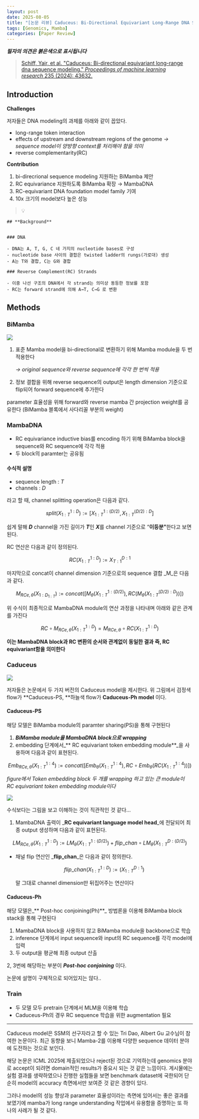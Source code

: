 ```yaml
---
layout: post
date: 2025-08-05
title: "[논문 리뷰] Caduceus: Bi-Directional Equivariant Long-Range DNA Sequence Modeling"
tags: [Genomics, Mamba]
categories: [Paper Review]
---
```


<span class="notion-red">_**필자의 의견은 붉은색으로 표시됩니다**_</span>


> [Schiff, Yair, et al. "Caduceus: Bi-directional equivariant long-range dna sequence modeling." ](https://pmc.ncbi.nlm.nih.gov/articles/PMC12189541/)[_Proceedings of machine learning research_](https://pmc.ncbi.nlm.nih.gov/articles/PMC12189541/)[ 235 (2024): 43632.](https://pmc.ncbi.nlm.nih.gov/articles/PMC12189541/)



## Introduction


**Challenges**


저자들은 DNA modeling의 과제를 아래와 같이 꼽았다.

- long-range token interaction
- effects of upstream and downstream regions of the genome 
_→ sequence model이 양방향 context를 처리해야 함을 의미_
- reverse complementarity(RC)

**Contribution**

1. bi-direcrional sequence modeling 지원하는 BiMamba 제안
1. RC equivariance 지원하도록 BiMamba 확장 → MambaDNA
1. RC-equivariant DNA foundation model family 기여
1. 10x 크기의 model보다 높은 성능

> 💡 


	## **Background**


	### DNA

	- DNA는 A, T, G, C 네 가지의 nucleotide bases로 구성
	- nucleotide base 사이의 결합은 twisted ladder의 rungs(가로대) 생성
	- A는 T와 결합, C는 G와 결합

	### Reverse Complement(RC) Strands

	- 이중 나선 구조의 DNA에서 각 strand는 의미상 동등한 정보를 포함
	- RC는 forward strand에 의해 A→T, C→G 로 변환


## Methods



### BiMamba


![](https://prod-files-secure.s3.us-west-2.amazonaws.com/542b861c-36a8-4051-84e5-8804b6728dba/2c247d59-7815-4980-99f0-8f0d21f445a7/image.png?X-Amz-Algorithm=AWS4-HMAC-SHA256&X-Amz-Content-Sha256=UNSIGNED-PAYLOAD&X-Amz-Credential=ASIAZI2LB466677PQXXG%2F20250905%2Fus-west-2%2Fs3%2Faws4_request&X-Amz-Date=20250905T110101Z&X-Amz-Expires=3600&X-Amz-Security-Token=IQoJb3JpZ2luX2VjEAsaCXVzLXdlc3QtMiJHMEUCIQDhVNCRPpPbG3W9Z1BzUSwP5E7UMVaYZZPhSlTQY0RebAIgO5sVRBA1%2F7XZ7%2BuaTkiVKGn48je9Av%2B%2BnjQG5I5aNMMq%2FwMIdBAAGgw2Mzc0MjMxODM4MDUiDELAoMgI%2FpqIPTDmpircAwx%2BicvCesXMvJ39GYwI05gidRD5lVIY8vNeXCj3iYXKjT9EzmepytrVJd9AKesQNgaxyEPqquhEFxLMNWODjWkc4E5minzDBpA2Rzxz1Ls7YBdy7yMQCVHTaEmy3zs7xW1OJ4hCyjQbHNd35gb9GZ5Ce8tvT1%2FwEFHuOQZ%2FOf%2FcbUC0Vs2ZBexHvUBiTCcHfk6%2FQ%2FcEHi5KtCkDMd7o7QaOiZNTNRELkFI9OSyk4zwgydwZLKKfCahq0eN%2BCpcmr1H8F%2FptBHqH6pPmZV7OXfP3bSyxr1g7%2FOyUZT4HB1VdaqSR%2F40Lmq7K1ooe8s8Cxu6P1mt9LCNPB5wrRD%2FNlHI4QZlo7%2Bq6nGMfuuvaX%2FhPun21Sx05Wn%2BX0Tazn6dCwCZr0IVcPMWcwIDJ4uOlDxXuAWXvBqVt0Ksu2QlRIaRBsep%2BjcuK7N1q1q8QH3SXmDYbtcpQtU1R%2BFIs3JoIw6szIVJUpOIp2sqzwMGLf%2Bo1L8Psvyu8y7rj8gjhs4LJs8IOw%2FPLRJMJWFABmUXfq%2FyLYR1Y%2Bkoa8UOU%2Fz%2Bd7RcKX1vjtn3oyGJBW16%2Bul%2BGoNha2Q55ULEyqTx%2FCo7beKjpxVIQMjRIp3YgOXBeCWYR3YW1gdoEXm6kVwVYMOH26sUGOqUBw1%2BjZqjGnXflxSNhVsFIaWplxJGm%2BJCio4c4h3n167C7tn4YNHtVW2QqS%2FlRVJEBHJzbnExi%2FoTKyL6pBaUmM91ZFMlyf6Ipq8M%2FqjYIx848%2FqJzYrYKs%2B6kcIwoWRdGhHnSO8u7G0qcTGAeWumW4ce8aA38uJXyy33H%2BdLEwAANzJ1R0oG3ZGgBaS3HxYYIHKIK0gwXvlrQbZrUu5EsyScgKaYP&X-Amz-Signature=185a5f42615ab3a13af000365bb9c1e2bf133c22683396f8fb94d43bd3bef982&X-Amz-SignedHeaders=host&x-amz-checksum-mode=ENABLED&x-id=GetObject)

1. 표준 Mamba model을 bi-directional로 변환하기 위해 Mamba module을 두 번 적용한다

	_→ original sequence와 reverse sequence에 각각 한 번씩 적용_

1. 정보 결합을 위해 reverse sequence의 output은 length dimension 기준으로 flip되어 forward sequence에 추가한다

parameter 효율성을 위해 forward와 reverse mamba 간 projection weight를 공유한다 (BiMamba 블록에서 사다리꼴 부분의 weight)



### MambaDNA

- RC equivariance inductive bias를 encoding 하기 위해 BiMamba block을 sequence와 RC sequence에 각각 적용
- 두 block의 paramter는 공유됨


#### 수식적 설명

- sequence length : _T_
- channels : _D_

라고 할 때,  channel splitting operation은 다음과 같다.


$$
split(X^{1:D}_{1:T}):=[X^{1:(D/2)}_{1:T},X^{(D/2):D}_{1:T}]
$$


<span class="notion-red">쉽게 말해 </span><span class="notion-red">_**D**_</span><span class="notion-red"> channel을 가진 길이가 </span><span class="notion-red">_**T**_</span><span class="notion-red">인 </span><span class="notion-red">_**X**_</span><span class="notion-red">를 channel 기준으로 “</span><span class="notion-red">**이등분”**</span><span class="notion-red">한다고 보면 된다.</span>


RC 연산은 다음과 같이 정의된다.


$$
RC(X^{1:D}_{1:T}):=X^{D:1}_{T:1}
$$


마지막으로 concat이 channel dimension 기준으로의 sequence 결합 _M_은 다음과 같다.


$$
M_{RCe,\theta}(X_{1:D_{1:T}}):=concat([M_{\theta}(X^{1:(D/2)}_{1:T}),RC(M_{\theta}(X^{(D/2):D}_{1:T}))])
$$


위 수식이 최종적으로 MambaDNA module의 연산 과정을 나타내며 아래와 같은 관계를 가진다


$$
RC\circ M_{RCe,\theta}(X^{1:D}_{1:T}) = M_{RCe,\theta} \circ RC(X^{1:D}_{1:T})
$$


**이는 MambaDNA block과 RC 변환의 순서와 관계없이 동일한 결과 즉, RC equivariant함을 의미한다**



### Caduceus


![](https://prod-files-secure.s3.us-west-2.amazonaws.com/542b861c-36a8-4051-84e5-8804b6728dba/f94a60d7-8145-473b-aef9-7c68d3ec604a/image.png?X-Amz-Algorithm=AWS4-HMAC-SHA256&X-Amz-Content-Sha256=UNSIGNED-PAYLOAD&X-Amz-Credential=ASIAZI2LB466677PQXXG%2F20250905%2Fus-west-2%2Fs3%2Faws4_request&X-Amz-Date=20250905T110101Z&X-Amz-Expires=3600&X-Amz-Security-Token=IQoJb3JpZ2luX2VjEAsaCXVzLXdlc3QtMiJHMEUCIQDhVNCRPpPbG3W9Z1BzUSwP5E7UMVaYZZPhSlTQY0RebAIgO5sVRBA1%2F7XZ7%2BuaTkiVKGn48je9Av%2B%2BnjQG5I5aNMMq%2FwMIdBAAGgw2Mzc0MjMxODM4MDUiDELAoMgI%2FpqIPTDmpircAwx%2BicvCesXMvJ39GYwI05gidRD5lVIY8vNeXCj3iYXKjT9EzmepytrVJd9AKesQNgaxyEPqquhEFxLMNWODjWkc4E5minzDBpA2Rzxz1Ls7YBdy7yMQCVHTaEmy3zs7xW1OJ4hCyjQbHNd35gb9GZ5Ce8tvT1%2FwEFHuOQZ%2FOf%2FcbUC0Vs2ZBexHvUBiTCcHfk6%2FQ%2FcEHi5KtCkDMd7o7QaOiZNTNRELkFI9OSyk4zwgydwZLKKfCahq0eN%2BCpcmr1H8F%2FptBHqH6pPmZV7OXfP3bSyxr1g7%2FOyUZT4HB1VdaqSR%2F40Lmq7K1ooe8s8Cxu6P1mt9LCNPB5wrRD%2FNlHI4QZlo7%2Bq6nGMfuuvaX%2FhPun21Sx05Wn%2BX0Tazn6dCwCZr0IVcPMWcwIDJ4uOlDxXuAWXvBqVt0Ksu2QlRIaRBsep%2BjcuK7N1q1q8QH3SXmDYbtcpQtU1R%2BFIs3JoIw6szIVJUpOIp2sqzwMGLf%2Bo1L8Psvyu8y7rj8gjhs4LJs8IOw%2FPLRJMJWFABmUXfq%2FyLYR1Y%2Bkoa8UOU%2Fz%2Bd7RcKX1vjtn3oyGJBW16%2Bul%2BGoNha2Q55ULEyqTx%2FCo7beKjpxVIQMjRIp3YgOXBeCWYR3YW1gdoEXm6kVwVYMOH26sUGOqUBw1%2BjZqjGnXflxSNhVsFIaWplxJGm%2BJCio4c4h3n167C7tn4YNHtVW2QqS%2FlRVJEBHJzbnExi%2FoTKyL6pBaUmM91ZFMlyf6Ipq8M%2FqjYIx848%2FqJzYrYKs%2B6kcIwoWRdGhHnSO8u7G0qcTGAeWumW4ce8aA38uJXyy33H%2BdLEwAANzJ1R0oG3ZGgBaS3HxYYIHKIK0gwXvlrQbZrUu5EsyScgKaYP&X-Amz-Signature=c08f34f1e99b8924343964785a7e9198ac5cdb4dc761a851fc18c5cb9c97cdb4&X-Amz-SignedHeaders=host&x-amz-checksum-mode=ENABLED&x-id=GetObject)


저자들은 논문에서 두 가지 버전의 Caduceus model을 제시한다. 위 그림에서 검정색 flow가 **Caduceus-PS, **하늘색 flow가 **Caduceus-Ph model** 이다.



#### Caduceus-PS


해당 모델은 BiMamba module의 paramter sharing(PS)을 통해 구현된다

1. _**BiMamba module을 MambaDNA block으로 wrapping**_
1. embedding 단계에서_** RC equivariant token embedding module**_을 사용하며 다음과 같이 표현된다.

$$
Emb_{RCe,\theta}(X^{1:4}_{1:T}):=concat([Emb_{\theta}(X^{1:4}_{1:T}),RC \circ Emb_{\theta}(RC(X^{1:4}_{1:T}))])
$$


_figure에서 Token embedding block 두 개를 wrapping 하고 있는 큰 module이 RC equivariant token embedding module이다_


![](https://prod-files-secure.s3.us-west-2.amazonaws.com/542b861c-36a8-4051-84e5-8804b6728dba/b175e4da-71eb-4e91-8c23-a06dabe673c9/image.png?X-Amz-Algorithm=AWS4-HMAC-SHA256&X-Amz-Content-Sha256=UNSIGNED-PAYLOAD&X-Amz-Credential=ASIAZI2LB466677PQXXG%2F20250905%2Fus-west-2%2Fs3%2Faws4_request&X-Amz-Date=20250905T110102Z&X-Amz-Expires=3600&X-Amz-Security-Token=IQoJb3JpZ2luX2VjEAsaCXVzLXdlc3QtMiJHMEUCIQDhVNCRPpPbG3W9Z1BzUSwP5E7UMVaYZZPhSlTQY0RebAIgO5sVRBA1%2F7XZ7%2BuaTkiVKGn48je9Av%2B%2BnjQG5I5aNMMq%2FwMIdBAAGgw2Mzc0MjMxODM4MDUiDELAoMgI%2FpqIPTDmpircAwx%2BicvCesXMvJ39GYwI05gidRD5lVIY8vNeXCj3iYXKjT9EzmepytrVJd9AKesQNgaxyEPqquhEFxLMNWODjWkc4E5minzDBpA2Rzxz1Ls7YBdy7yMQCVHTaEmy3zs7xW1OJ4hCyjQbHNd35gb9GZ5Ce8tvT1%2FwEFHuOQZ%2FOf%2FcbUC0Vs2ZBexHvUBiTCcHfk6%2FQ%2FcEHi5KtCkDMd7o7QaOiZNTNRELkFI9OSyk4zwgydwZLKKfCahq0eN%2BCpcmr1H8F%2FptBHqH6pPmZV7OXfP3bSyxr1g7%2FOyUZT4HB1VdaqSR%2F40Lmq7K1ooe8s8Cxu6P1mt9LCNPB5wrRD%2FNlHI4QZlo7%2Bq6nGMfuuvaX%2FhPun21Sx05Wn%2BX0Tazn6dCwCZr0IVcPMWcwIDJ4uOlDxXuAWXvBqVt0Ksu2QlRIaRBsep%2BjcuK7N1q1q8QH3SXmDYbtcpQtU1R%2BFIs3JoIw6szIVJUpOIp2sqzwMGLf%2Bo1L8Psvyu8y7rj8gjhs4LJs8IOw%2FPLRJMJWFABmUXfq%2FyLYR1Y%2Bkoa8UOU%2Fz%2Bd7RcKX1vjtn3oyGJBW16%2Bul%2BGoNha2Q55ULEyqTx%2FCo7beKjpxVIQMjRIp3YgOXBeCWYR3YW1gdoEXm6kVwVYMOH26sUGOqUBw1%2BjZqjGnXflxSNhVsFIaWplxJGm%2BJCio4c4h3n167C7tn4YNHtVW2QqS%2FlRVJEBHJzbnExi%2FoTKyL6pBaUmM91ZFMlyf6Ipq8M%2FqjYIx848%2FqJzYrYKs%2B6kcIwoWRdGhHnSO8u7G0qcTGAeWumW4ce8aA38uJXyy33H%2BdLEwAANzJ1R0oG3ZGgBaS3HxYYIHKIK0gwXvlrQbZrUu5EsyScgKaYP&X-Amz-Signature=750861b5c79601876d609c012ff96968e0223c9e024a0bbe2e360f02e68e877d&X-Amz-SignedHeaders=host&x-amz-checksum-mode=ENABLED&x-id=GetObject)


<span class="notion-red">수식보다는 그림을 보고 이해하는 것이 직관적인 것 같다…</span>

1. MambaDNA 출력이 _**RC equivariant language model head**_에 전달되어 최종 output 생성하며 다음과 같이 표현된다.

$$
LM_{RCe,\theta}(X^{1:D}_{1:T}):= LM_{\theta}(X^{1:(D/2)}_{1:T})+flip\_chan\circ LM_{\theta}(X^{D:(D/2)}_{1:T})
$$

- 채널 flip 연산인 _**flip\_chan**_은 다음과 같이 정의한다.

	$$
	flip\_chan(X^{1:D}_{1:T}):=(X^{D:1}_{1:T})
	$$


	말 그대로 channel dimension만 뒤집어주는 연산이다



#### Caduceus-Ph


해당 모델은_** Post-hoc conjoining(Ph)**_ 방법론을 이용해 BiMamba block stack을 통해 구현된다

1. MambaDNA block을 사용하지 않고 BiMamba module을 backbone으로 학습
1. inference 단계에서 input sequence와 input의 RC sequence를 각각 model에 입력
1. 두 output을 평균해 최종 output 산출

2, 3번에 해당하는 부분이 _**Post-hoc conjoining**_ 이다.


<span class="notion-red">논문에 설명이 구체적으로 되어있지는 않다..</span>



### Train

- 두 모델 모두 pretrain 단계에서 MLM을 이용해 학습
- Caduceus-Ph의 경우 RC sequence 학습을 위한 augmentation 필요

---


<span class="notion-red">Caduceus model은 SSM의 선구자라고 할 수 있는 Tri Dao, Albert Gu 교수님이 참여한 논문이다. 최근 동향을 보니 Mamba-2를 이용해 다양한 sequence 데이터 분야에 도전하는 것으로 보인다.</span>


<span class="notion-red">해당 논문은 ICML 2025에 제출되었으나 reject된 것으로 기억하는데 genomics 분야로 accept이 되려면 domain적인 results가 중요시 되는 것 같은 느낌이다. 게시물에는 실험 결과를 생략하였으나 진행한 실험들을 보면 benchmark dataset에 국한되어 단순히 model의 accuracy 측면에서만 보여준 것 같은 경향이 있다.</span>


<span class="notion-red">그러나 model의 성능 향상과 parameter 효율성이라는 측면에 있어서는 좋은 결과를 보였기에 mamba가 long range understanding 작업에서 유용함을 증명하는 또 하나의 사례가 될 것 같다.</span>

